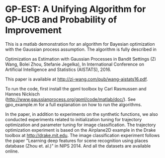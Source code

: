 # GP-EST: A Unifying Algorithm for GP-UCB and Probability of Improvement
This is a matlab demonstration for an algorithm for Bayesian optimization with the Gaussian process assumption. The algorithm is fully described in

Optimization as Estimation with Gaussian Processes in Bandit Settings (Zi Wang, Bolei Zhou, Stefanie Jegelka), In International Conference on Artificial Intelligence and Statistics (AISTATS), 2016.

This paper is available at http://zi-wang.com/pub/wang-aistats16.pdf.

To run the code, first install the gpml toolbox by Carl Rasmussen and Hannes Nickisch (http://www.gaussianprocess.org/gpml/code/matlab/doc/). See gpo_example.m for a full explanation on how to run the algorithms.

In the paper, in addition to experiments on the synthetic functions, we also conducted experiments related to initialization tuning for trajectory optimization and parameter tuning for image classification. The trajectory optimization experiment is based on the Airplane2D example in the Drake toolbox at http://drake.mit.edu. The image classification experiment follows the paper "Learning deep features for scene recognition using places database (Zhou et. al.)" in NIPS 2014. And all the datasets are available online.




